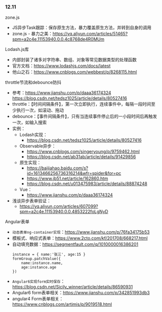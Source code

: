 ### 12.11
zone.js
* JS异步Task跟踪：保存原生方法，暴力覆盖原生方法，并转到自身的调用
* zone.js - 暴力之美：https://yq.aliyun.com/articles/51465?spm=a2c4e.11153940.0.0.4c8768de4R0MUm

Lodash.js库
* 内部封装了诸多对字符串、数组、对象等常见数据类型的处理函数
* 官方文档：https://www.lodashjs.com/docs/latest
* 他山之石：https://www.cnblogs.com/webbest/p/8268115.html

throttle节流和debounce防抖
* 参考：https://www.jianshu.com/p/daaa36174324
    https://blog.csdn.net/tedsz1025/article/details/80527416
* throttle：【时间间隔条件】，第一次立即执行，连续事件中，每隔一段时间至少执行一次，如滚动、拖动
* debounce：【事件间隔条件】，只有当连续事件停止后的一小段时间后再触发一次，如输入搜索
* 实例：
    * Lodash实现：
        * https://blog.csdn.net/tedsz1025/article/details/80527416
    * Observable异步：
        * https://www.cnblogs.com/singeryoung/p/9759462.html
        * https://blog.csdn.net/ab31ab/article/details/91429856
    * 原生实现：
        * https://baijiahao.baidu.com/s?id=1613466256736316214&wfr=spider&for=pc
        * https://www.jb51.net/article/162860.htm
        * https://blog.csdn.net/u013475983/article/details/88874248
    * Vue：
        * https://www.jianshu.com/p/daaa36174324
* 浅谈异步表单验证：
    * https://yq.aliyun.com/articles/607099?spm=a2c4e.11153940.0.0.4853222foLgNyD

Angular表单
* `动态表单ng-container实现`：https://www.jianshu.com/p/76fa34175b53
* 模板式、响应式表单：https://www.2cto.com/kf/201708/668217.html
* 自动填充数据：https://segmentfault.com/q/1010000016386201
    ```
    instance = { name:'张三', age:15 }
    formGroup.patchValue({
        name:instance.name,
        age:instance.age
    })
    ```
* `Angular6实现form实时保存`：https://blog.csdn.net/Sicily_winner/article/details/86590931
* Angular6 form表单相关：https://www.jianshu.com/p/342851993db3
* angular4 Form表单相关：https://www.cnblogs.com/artimis/p/9019518.html
